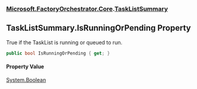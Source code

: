 ### [Microsoft.FactoryOrchestrator.Core](Microsoft_FactoryOrchestrator_Core.md 'Microsoft.FactoryOrchestrator.Core').[TaskListSummary](TaskListSummary.md 'Microsoft.FactoryOrchestrator.Core.TaskListSummary')
## TaskListSummary.IsRunningOrPending Property
True if the TaskList is running or queued to run.  
```csharp
public bool IsRunningOrPending { get; }
```
#### Property Value
[System.Boolean](https://docs.microsoft.com/en-us/dotnet/api/System.Boolean 'System.Boolean')

